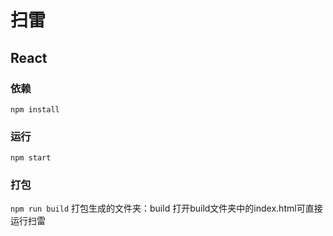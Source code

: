 # 扫雷

## React

### 依赖

`npm install`

### 运行

`npm start`

### 打包

`npm run build`
打包生成的文件夹：build
打开build文件夹中的index.html可直接运行扫雷
